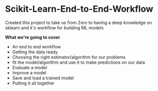 # Scikit-Learn-End-to-End-Workflow
Created this project to take us from Zero to having a deep knowledge on sklearn and it's workflow for building ML models

**What we're going to cover**
- An end to end workflow
- Getting the data ready
- Choosing the right estimator/algorithm for our problems
- fit the model/algorithm and use it to make predictions on our data
- Evaluate a model
- Improve a model
- Save and load a trained model
- Putting it all together
